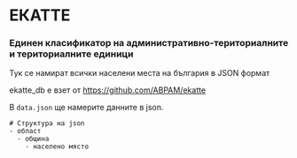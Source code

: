 # ЕКАТТЕ 
### Единен класификатор на административно-териториалните и териториалните единици


Тук се намират всички населени места на българия в JSON формат 

ekatte_db e взет от https://github.com/ABPAM/ekatte

В `data.json` ще намерите данните в json.

    # Структура на json
    - област
      - община
        - населено място
